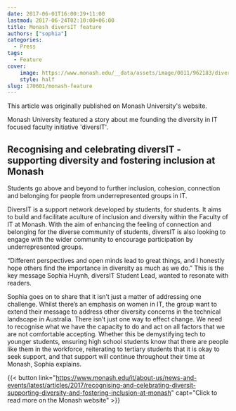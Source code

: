 ```yaml
---
date: 2017-06-01T16:00:29+11:00
lastmod: 2017-06-24T02:10:00+06:00
title: Monash diversIT feature
authors: ["sophia"]
categories:
  - Press
tags:
  - Feature
cover:
    image: https://www.monash.edu/__data/assets/image/0011/962183/diversity-inclusion.png
    style: half
slug: 170601/monash-feature
---
```


This article was originally published on Monash University's website.

Monash University featured a story about me founding the diversity in IT focused faculty initiative 'diversIT'.

## Recognising and celebrating diversIT - supporting diversity and fostering inclusion at Monash

Students go above and beyond to further inclusion, cohesion, connection and belonging for people from underrepresented groups in IT.

DiversIT is a support network developed by students, for students. It aims to build and facilitate aculture of inclusion and diversity within the Faculty of IT at Monash. With the aim of enhancing the feeling of connection and belonging for the diverse community of students, diversIT is also looking to engage with the wider community to encourage participation by underrepresented groups.

“Different perspectives and open minds lead to great things, and I honestly hope others find the importance in diversity as much as we do.” This is the key message Sophia Huynh, diversIT Student Lead, wanted to resonate with readers.

Sophia goes on to share that it isn’t just a matter of addressing one challenge. Whilst there’s an emphasis on women in IT, the group want to extend their message to address other diversity concerns in the technical landscape in Australia. There isn’t just one way to effect change. We need to recognise what we have the capacity to do and act on all factors that we are not comfortable accepting. Whether this be demystifying tech to younger students, ensuring high school students know that there are people like them in the workforce, reiterating to tertiary students that it is okay to seek support, and that support will continue throughout their time at Monash, Sophia explains.

{{< button link="https://www.monash.edu/it/about-us/news-and-events/latest/articles/2017/recognising-and-celebrating-diversit-supporting-diversity-and-fostering-inclusion-at-monash" capt="Click to read more on the Monash website" >}}
